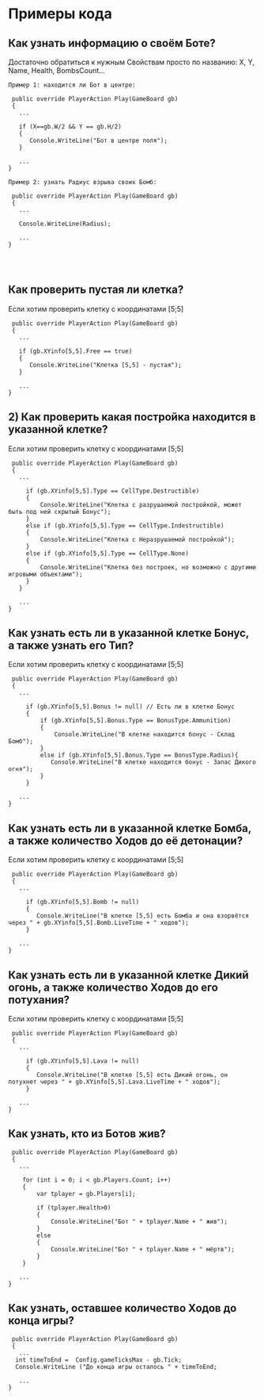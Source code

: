
# Примеры кода

## Как узнать информацию о своём Боте?

Достаточно обратиться к нужным Свойствам просто по названию:
X, Y, Name, Health, BombsCount...
```
Пример 1: находится ли Бот в центре:

 public override PlayerAction Play(GameBoard gb)
 {
   ...

   if (X==gb.W/2 && Y == gb.H/2)
   {
      Console.WriteLine("Бот в центре поля");
   }
   
   ...
}

Пример 2: узнать Радиус взрыва своих Бомб:

 public override PlayerAction Play(GameBoard gb)
 {
   ...

   Console.WriteLine(Radius);
   
   ...
}




```


## Как проверить пустая ли клетка?
Если хотим проверить клетку с координатами [5;5]
```
 public override PlayerAction Play(GameBoard gb)
 {
   ...

   if (gb.XYinfo[5,5].Free == true)
   {
      Console.WriteLine("Клетка [5,5] - пустая");
   }
   
   ...
}
```


## 2) Как проверить какая постройка находится в указанной клетке?
Если хотим проверить клетку с координатами [5;5]

```
 public override PlayerAction Play(GameBoard gb)
 {
   ...
 
     if (gb.XYinfo[5,5].Type == CellType.Destructible)
     {
         Console.WriteLine("Клетка с разрушаемой постройкой, может быть под ней скрытый Бонус");
     }
     else if (gb.XYinfo[5,5].Type == CellType.Indestructible)
     {
         Console.WriteLine("Клетка с Неразрушаемой постройкой");
     }
     else if (gb.XYinfo[5,5].Type == CellType.None)
     {
         Console.WriteLine("Клетка без построек, но возможно с другими игровыми объектами");
     }
   }  
   
   ...
}
```


## Как узнать есть ли в указанной клетке Бонус, а также узнать его Тип?
Если хотим проверить клетку с координатами [5;5]

```
 public override PlayerAction Play(GameBoard gb)
 {
   ...
 
     if (gb.XYinfo[5,5].Bonus != null) // Есть ли в клетке Бонус
     {
         if (gb.XYinfo[5,5].Bonus.Type == BonusType.Ammunition)
         {
             Console.WriteLine("В клетке находится бонус - Склад Бомб");
         }
         else if (gb.XYinfo[5,5].Bonus.Type == BonusType.Radius){
            Console.WriteLine("В клетке находится бонус - Запас Дикого огня");
         }         
     }  
   
   ...
}
```


## Как узнать есть ли в указанной клетке Бомба, а также количество Ходов до её детонации?
Если хотим проверить клетку с координатами [5;5]

```
 public override PlayerAction Play(GameBoard gb)
 {
   ...
 
     if (gb.XYinfo[5,5].Bomb != null) 
     {     
        Console.WriteLine("В клетке [5,5] есть Бомба и она взорвётся через " + gb.XYinfo[5,5].Bomb.LiveTime + " ходов");
     }  
   
   ...
}
```

## Как узнать есть ли в указанной клетке Дикий огонь, а также количество Ходов до его потухания?
Если хотим проверить клетку с координатами [5;5]

```
 public override PlayerAction Play(GameBoard gb)
 {
   ...
 
     if (gb.XYinfo[5,5].Lava != null) 
     {     
        Console.WriteLine("В клетке [5,5] есть Дикий огонь, он потухнет через " + gb.XYinfo[5,5].Lava.LiveTime + " ходов");
     }  
   
   ...
}
```


## Как узнать, кто из Ботов жив?

```
 public override PlayerAction Play(GameBoard gb)
 {
   ...
 
    for (int i = 0; i < gb.Players.Count; i++)
    {
        var tplayer = gb.Players[i];

        if (tplayer.Health>0)
        {
            Console.WriteLine("Бот " + tplayer.Name + " жив");
        }
        else
        {
            Console.WriteLine("Бот " + tplayer.Name + " мёртв");
        }
    }
   
   ...
}
```

## Как узнать, оставшее количество Ходов до конца игры?

```
 public override PlayerAction Play(GameBoard gb)
 {
   ...
  int timeToEnd =  Config.gameTicksMax - gb.Tick;
  Console.WriteLine ("До конца игры осталось " + timeToEnd;
   
   ...
}
```
